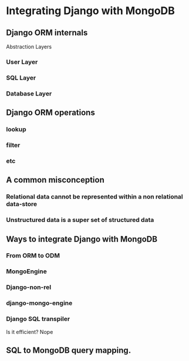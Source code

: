 # Integrating Django with MongoDB


## Django ORM internals

Abstraction Layers

### User Layer

### SQL Layer

### Database Layer


## Django ORM operations

### lookup

### filter

### etc


## A common misconception 

### Relational data cannot be represented within a non relational data-store

### Unstructured data is a super set of structured data 


## Ways to integrate Django with MongoDB

### From ORM to ODM

### MongoEngine

### Django-non-rel

### django-mongo-engine

### Django SQL transpiler
 Is it efficient? Nope
 

## SQL to MongoDB query mapping. 
